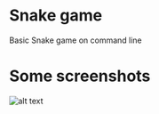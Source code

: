 # Snake game
Basic Snake game on command line


# Some screenshots

![alt text](https://media.discordapp.net/attachments/434757360649502743/533085157779963905/unknown.png)
